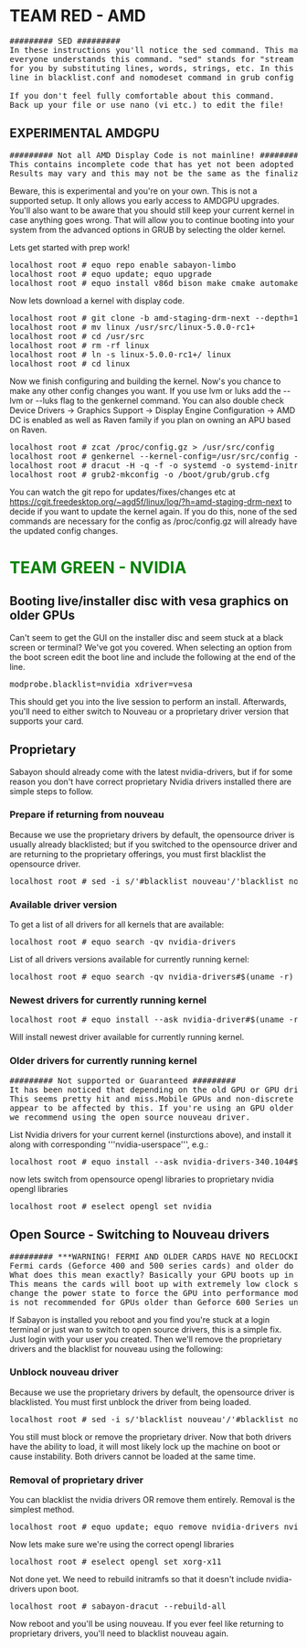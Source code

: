 # TEAM RED - AMD

<pre class="clear">
######### SED #########
In these instructions you'll notice the sed command. This may make some people leary as not 
everyone understands this command. "sed" stands for "stream editor". It can edit the edit file 
for you by substituting lines, words, strings, etc. In this case we are using it to remove a 
line in blacklist.conf and nomodeset command in grub config files.

If you don't feel fully comfortable about this command. 
Back up your file or use nano (vi etc.) to edit the file!
</pre>

## EXPERIMENTAL AMDGPU

<pre class="clear">
######### Not all AMD Display Code is not mainline! #########
This contains incomplete code that has yet not been adopted into the mainline kernel. 
Results may vary and this may not be the same as the finalized versions of code.
</pre>
Beware, this is experimental and you're on your own. This is not a supported setup. It only allows you early access to AMDGPU upgrades.
You'll also want to be aware that you should still keep your current kernel in case anything goes wrong. That will allow you to continue booting into your system from the advanced options in GRUB by selecting the older kernel. 


Lets get started with prep work!
<pre class="clear">
localhost root # equo repo enable sabayon-limbo
localhost root # equo update; equo upgrade
localhost root # equo install v86d bison make cmake automake gcc genkernel-next dracut sabayon-dracut git 
</pre>

Now lets download a kernel with display code.
<pre class="clear">
localhost root # git clone -b amd-staging-drm-next --depth=1 git://people.freedesktop.org/~agd5f/linux    
localhost root # mv linux /usr/src/linux-5.0.0-rc1+
localhost root # cd /usr/src
localhost root # rm -rf linux
localhost root # ln -s linux-5.0.0-rc1+/ linux
localhost root # cd linux
</pre>

Now we finish configuring and building the kernel. Now's you chance to make any other config changes you want. If you use lvm or luks add the --lvm or --luks flag to the genkernel command.
You can also double check Device Drivers -> Graphics Support -> Display Engine Configuration -> AMD DC is enabled as well as Raven family if you plan on owning an APU based on Raven.
<pre class="clear">
localhost root # zcat /proc/config.gz > /usr/src/config
localhost root # genkernel --kernel-config=/usr/src/config --menuconfig --splash=sabayon kernel
localhost root # dracut -H -q -f -o systemd -o systemd-initrd -o systemd-networkd -o dracut-systemd --kver=5.0.0-rc1+ /boot/initramfs-genkernel-x86_64-5.0.0-rc1+
localhost root # grub2-mkconfig -o /boot/grub/grub.cfg 
</pre>

You can watch the git repo for updates/fixes/changes etc at https://cgit.freedesktop.org/~agd5f/linux/log/?h=amd-staging-drm-next to decide if you want to update the kernel again. If you do this, none of the sed commands are necessary for the config as /proc/config.gz will already have the updated config changes.

# <span style="color:green">TEAM GREEN - NVIDIA</span>

## Booting live/installer disc with vesa graphics on older GPUs
Can't seem to get the GUI on the installer disc and seem stuck at a black screen or terminal? We've got you covered. When selecting an option from the boot screen edit the boot line and include the following at the end of the line. 
<pre class="clear">
modprobe.blacklist=nvidia xdriver=vesa
</pre>
This should get you into the live session to perform an install. Afterwards, you'll need to either switch to Nouveau or a proprietary driver version that supports your card.

## Proprietary
Sabayon should already come with the latest nvidia-drivers, but if for some reason you don't have correct proprietary Nvidia drivers installed there are simple steps to follow.

### Prepare if returning from nouveau
Because we use the proprietary drivers by default, the opensource driver is usually already blacklisted; but if you switched to the opensource driver and are returning to the proprietary offerings, you must first blacklist the opensource driver.
<pre class="clear">
localhost root # sed -i s/'#blacklist nouveau'/'blacklist nouveau'/ /etc/modprobe.d/blacklist.conf
</pre>
### Available driver version

To get a list of all drivers for all kernels that are available:
<pre class="clear">
localhost root # equo search -qv nvidia-drivers
</pre>
List of all drivers versions available for currently running kernel:
<pre class="clear">
localhost root # equo search -qv nvidia-drivers#$(uname -r)
</pre>
### Newest drivers for currently running kernel
<pre class="clear">
localhost root # equo install --ask nvidia-driver#$(uname -r) nvidia-userspace
</pre>
Will install newest driver available for currently running kernel.

### Older drivers for currently running kernel

<pre class="clear">
######### Not supported or Guaranteed #########
It has been noticed that depending on the old GPU or GPU drivers version, they may or may not work. 
This seems pretty hit and miss.Mobile GPUs and non-discrete GPUs (integrated in the motherboard) 
appear to be affected by this. If you're using an GPU older than Fermi or an integrated GPU, 
we recommend using the open source nouveau driver.
</pre>

List Nvidia drivers for your current kernel (insturctions above), and install it along with corresponding '''nvidia-userspace''', e.g.:
<pre class="clear">
localhost root # equo install --ask nvidia-drivers-340.104#$(uname -r) nvidia-drivers-340.104
</pre>
now lets switch from opensource opengl libraries to proprietary nvidia opengl libraries
<pre class="clear">
localhost root # eselect opengl set nvidia
</pre>
## Open Source - Switching to Nouveau drivers
<pre class="clear">
######### ***WARNING! FERMI AND OLDER CARDS HAVE NO RECLOCKING SUPPORT*** #########
Fermi cards (Geforce 400 and 500 series cards) and older do not have reclocking support.
What does this mean exactly? Basically your GPU boots up in a power saving state. The pstate is on "LOW"
This means the cards will boot up with extremely low clock speeds. Without reclocking support you cannot
change the power state to force the GPU into performance mode, making it able to play games. This driver
is not recommended for GPUs older than Geforce 600 Series unless you're using it for basic productivity tasks.
</pre>
If Sabayon is installed you reboot and you find you're stuck at a login terminal or just wan to switch to open source drivers, this is a simple fix. 
Just login with your user you created. Then we'll remove the proprietary drivers and the blacklist for nouveau using the following:

### Unblock nouveau driver
Because we use the proprietary drivers by default, the opensource driver is blacklisted. You must first unblock the driver from being loaded.
<pre class="clear">
localhost root # sed -i s/'blacklist nouveau'/'#blacklist nouveau'/ /etc/modprobe.d/blacklist.conf
</pre>
You still must block or remove the proprietary driver. Now that both drivers have the ability to load, it will most likely lock up the machine
on boot or cause instability. Both drivers cannot be loaded at the same time.

### Removal of proprietary driver
You can blacklist the nvidia drivers OR remove them entirely. Removal is the simplest method.
<pre class="clear">
localhost root # equo update; equo remove nvidia-drivers nvidia-userspace
</pre>
Now lets make sure we're using the correct opengl libraries
<pre class="clear">
localhost root # eselect opengl set xorg-x11
</pre>
Not done yet. We need to rebuild initramfs so that it doesn't include nvidia-drivers upon boot.
<pre class="clear">
localhost root # sabayon-dracut --rebuild-all
</pre>
Now reboot and you'll be using nouveau. If you ever feel like returning to proprietary drivers, you'll need to blacklist nouveau again.
